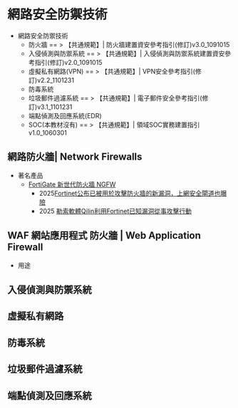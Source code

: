 # 網路安全防禦技術
- 網路安全防禦技術
  - 防火牆 == > 【共通規範】| 防火牆建置資安參考指引(修訂)v3.0_1091015
  - 入侵偵測與防禦系統 == > 【共通規範】| 入侵偵測與防禦系統建置資安參考指引(修訂)v2.0_1091015 
  - 虛擬私有網路(VPN) == > 【共通規範】| VPN安全參考指引(修訂)v2.2_1101231
  - 防毒系統
  - 垃圾郵件過濾系統  == > 【共通規範】| 電子郵件安全參考指引(修訂)v3.1_1101231
  - 端點偵測及回應系統(EDR)
  - SOC(本教材沒有) == > 【共通規範】| 領域SOC實務建置指引v1.0_1060301
## 網路防火牆| Network Firewalls
- 著名產品
  - [FortiGate 新世代防火牆 NGFW](https://www.fortinet.com/tw/products/next-generation-firewall)
    - 2025[Fortinet公布已被用於攻擊防火牆的新漏洞，上網安全閘道也曝險](https://www.ithome.com.tw/news/167334)
    - 2025 [勒索軟體Qilin利用Fortinet已知漏洞從事攻擊行動](https://www.ithome.com.tw/news/169434)
## WAF 網站應用程式 防火牆 | Web Application Firewall 
- 用途

## 入侵偵測與防禦系統
## 虛擬私有網路
## 防毒系統
## 垃圾郵件過濾系統
## 端點偵測及回應系統
##  
